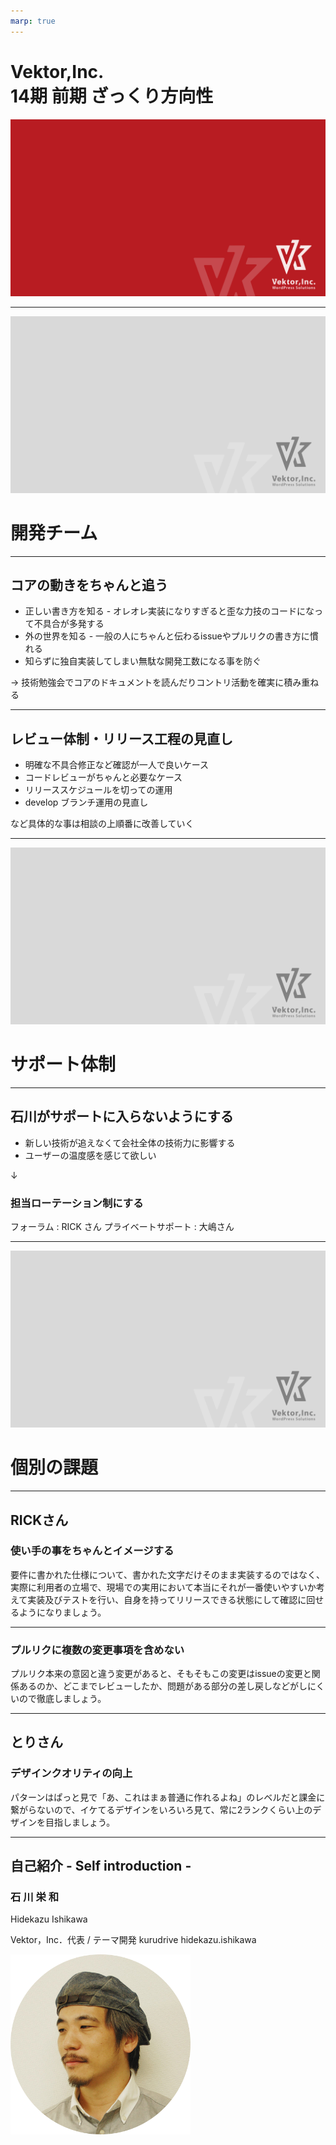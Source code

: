 ```yaml
---
marp: true
---
```

<!-- 
theme: vk-slide
size: 16:9
paginate: true
style: |
_paginate: false 
-->
<link href="./themes/vk-slide/fontawesome-free/css/all.css" rel="stylesheet">


# Vektor,Inc. <br>14期 前期 ざっくり方向性

<!-- _class: title -->
![bg](themes/vk-slide/images/vws_title_01_red.svg)

---

<!-- _class: title-chapter  -->
<!-- _paginate: false  -->
![bg](themes/vk-slide/images/vws_title_01_lightgray.svg)

# 開発チーム

---

## コアの動きをちゃんと追う

* 正しい書き方を知る - オレオレ実装になりすぎると歪な力技のコードになって不具合が多発する
* 外の世界を知る - 一般の人にちゃんと伝わるissueやプルリクの書き方に慣れる
* 知らずに独自実装してしまい無駄な開発工数になる事を防ぐ

→ 技術勉強会でコアのドキュメントを読んだりコントリ活動を確実に積み重ねる

---

## レビュー体制・リリース工程の見直し

* 明確な不具合修正など確認が一人で良いケース
* コードレビューがちゃんと必要なケース
* リリーススケジュールを切っての運用
* develop ブランチ運用の見直し

など具体的な事は相談の上順番に改善していく

---


<!-- _class: title-chapter  -->
<!-- _paginate: false  -->
![bg](themes/vk-slide/images/vws_title_01_lightgray.svg)

# サポート体制

---

## 石川がサポートに入らないようにする

* 新しい技術が追えなくて会社全体の技術力に影響する
* ユーザーの温度感を感じて欲しい

↓

### 担当ローテーション制にする

フォーラム : RICK さん
プライベートサポート : 大嶋さん

---

<!-- _class: title-chapter  -->
<!-- _paginate: false  -->
![bg](themes/vk-slide/images/vws_title_01_lightgray.svg)

# 個別の課題

---


## RICKさん

### 使い手の事をちゃんとイメージする
要件に書かれた仕様について、書かれた文字だけそのまま実装するのではなく、実際に利用者の立場で、現場での実用において本当にそれが一番使いやすいか考えて実装及びテストを行い、自身を持ってリリースできる状態にして確認に回せるようになりましょう。

---

### プルリクに複数の変更事項を含めない

プルリク本来の意図と違う変更があると、そもそもこの変更はissueの変更と関係あるのか、どこまでレビューしたか、問題がある部分の差し戻しなどがしにくいので徹底しましょう。

---

## とりさん

### デザインクオリティの向上

パターンはぱっと見で「あ、これはまぁ普通に作れるよね」のレベルだと課金に繋がらないので、イケてるデザインをいろいろ見て、常に2ランクくらい上のデザインを目指しましょう。

---





## 自己紹介 <span class="caption">- Self introduction -</span>

<div class="row colmuns" style="margin-bottom:0em"> 

<div class="col-8">

<h3 class="mb-8">石 川 栄 和</h3>

Hidekazu Ishikawa

<div class="list-icon">

<i class="fa-solid fa-laptop-code"></i>Vektor，Inc．代表 / テーマ開発
<i class="fa-brands fa-x-twitter"></i>kurudrive
<i class="fa-brands fa-facebook"></i>hidekazu.ishikawa

</div>

</div>

<div><img src="images/1_profile.png" alt="" style="width:30vw" /></div>
</div>
